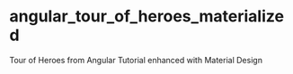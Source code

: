 # angular_tour_of_heroes_materialized
Tour of Heroes from Angular Tutorial enhanced with Material Design
